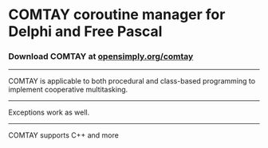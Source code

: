 # COMTAY coroutine manager for Delphi and Free Pascal
### Download COMTAY at [opensimply.org/comtay](https://opensimply.org/comtay/) 
***
COMTAY is applicable to both procedural and class-based programming to implement cooperative multitasking. 
***
Exceptions work as well.
***
COMTAY supports C++ and more
